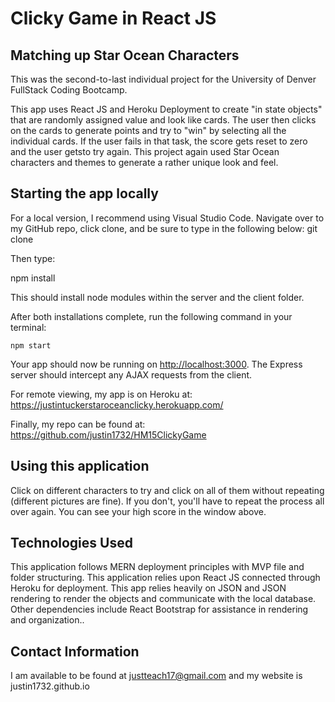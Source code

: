 # Clicky Game in React JS

## Matching up Star Ocean Characters

This was the second-to-last individual project for the University of Denver FullStack Coding Bootcamp.

This app uses React JS and Heroku Deployment to create "in state objects" that are randomly assigned value and look like cards. The user then clicks on the cards to generate points and try to "win" by selecting all the individual cards. If the user fails in that task, the score gets reset to zero and the user getsto try again. This project again used Star Ocean characters and themes to generate a rather unique look and feel.

## Starting the app locally

For a local version, I recommend using Visual Studio Code. Navigate over to my GitHub repo, click clone, and be sure to type in the following below:
git clone

Then type:

npm install

This should install node modules within the server and the client folder.

After both installations complete, run the following command in your terminal:

```
npm start
```

Your app should now be running on <http://localhost:3000>. The Express server should intercept any AJAX requests from the client.

For remote viewing, my app is on Heroku at:
https://justintuckerstaroceanclicky.herokuapp.com/

Finally, my repo can be found at:
https://github.com/justin1732/HM15ClickyGame

## Using this application

Click on different characters to try and click on all of them without repeating (different pictures are fine). If you don't, you'll have to repeat the process all over again. You can see your high score in the window above.

## Technologies Used

This application follows MERN deployment principles with MVP file and folder structuring. This application relies upon React JS connected through Heroku for deployment. This app relies heavily on JSON and JSON rendering to render the objects and communicate with the local database. Other dependencies include React Bootstrap for assistance in rendering and organization..

## Contact Information
I am available to be found at justteach17@gmail.com and my website is justin1732.github.io 


